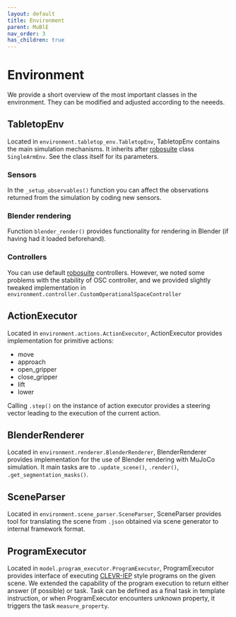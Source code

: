 ```yaml
---
layout: default
title: Environment
parent: MuBlE
nav_order: 3
has_children: true
---
```


# Environment

We provide a short overview of the most important classes in the environment. They can be modified and adjusted according to the neeeds.

## TabletopEnv

Located in `environment.tabletop_env.TabletopEnv`, TabletopEnv contains the main simulation mechanisms. It inherits after [robosuite](https://github.com/ARISE-Initiative/robosuite) class `SingleArmEnv`. See the class itself for its parameters.

### Sensors
In the `_setup_observables()` function you can affect the observations returned from the simulation by coding new sensors.

### Blender rendering
Function `blender_render()` provides functionality for rendering in Blender (if having had it loaded beforehand). 

### Controllers
You can use default [robosuite](https://github.com/ARISE-Initiative/robosuite) controllers. However, we noted some problems with the stability of OSC controller, and we provided slightly tweaked implementation in `environment.controller.CustomOperationalSpaceController`

## ActionExecutor
Located in `environment.actions.ActionExecutor`, ActionExecutor provides implementation for primitive actions:
- move
- approach
- open_gripper
- close_gripper
- lift
- lower 

Calling `.step()` on the instance of action executor provides a steering vector leading to the execution of the current action.

## BlenderRenderer
Located in `environment.renderer.BlenderRenderer`, BlenderRenderer provides implementation for the use of Blender rendering with MuJoCo simulation. It main tasks are to `.update_scene()`, `.render()`, `.get_segmentation_masks()`.

## SceneParser
Located in `environment.scene_parser.SceneParser`, SceneParser provides tool for translating the scene from `.json` obtained via scene generator to internal framework format.

## ProgramExecutor
Located in `model.program_executor.ProgramExecutor`, ProgramExecutor provides interface of executing [CLEVR-IEP](https://arxiv.org/abs/1705.03633) style programs on the given scene. We extended the capability of the program execution to return either answer (if possible) or task. Task can be defined as a final task in template instruction, or when ProgramExecutor encounters unknown property, it triggers the task `measure_property`.
